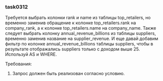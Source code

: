 
### task0312

Требуется выбрать колонки rank и name из таблицы top_retailers, но временно заменив обращение к колонке top_retailers.rank на company_rank,
а к колонке top_retailers.name на company_name. Также следует выбрать колонку annual_revenue_billions из таблицы suppliers, временно заменив название на supplier_revenue.
И еще давай добавим фильтр по колонке annual_revenue_billions таблицы suppliers, чтобы в результате отображались suppliers только с доходом выше 25.
Используй AS и WHERE.


Требования:
1.	Запрос должен быть реализован согласно условию.


